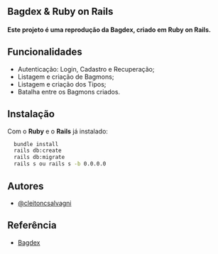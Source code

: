 ## Bagdex & Ruby on Rails

#### Este projeto é uma reprodução da Bagdex, criado em Ruby on Rails.





## Funcionalidades

- Autenticação: Login, Cadastro e Recuperação;
- Listagem e criação de Bagmons;
- Listagem e criação dos Tipos;
- Batalha entre os Bagmons criados.


## Instalação

Com o **Ruby** e o **Rails** já instalado:

```bash
  bundle install
  rails db:create
  rails db:migrate
  rails s ou rails s -b 0.0.0.0
```
    
## Autores

- [@cleitoncsalvagni](https://www.github.com/cleitoncsalvagni)


## Referência

 - [Bagdex](https://bagdex.com.br/)
